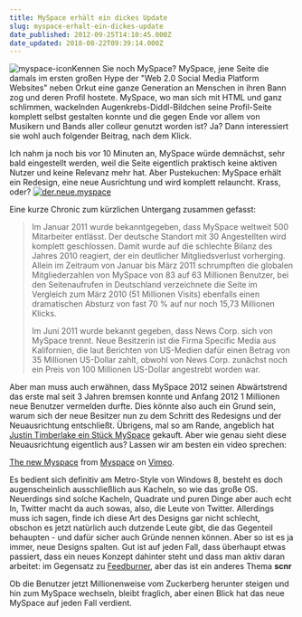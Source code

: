 ```yaml
---
title: MySpace erhält ein dickes Update
slug: myspace-erhalt-ein-dickes-update
date_published: 2012-09-25T14:10:45.000Z
date_updated: 2018-08-22T09:39:14.000Z
---
```


![myspace-icon](//picdump.thafaker.de/2012/09/myspace-icon-100x100.png)Kennen Sie noch MySpace? MySpace, jene Seite die damals im ersten großen Hype der "Web 2.0 Social Media Platform Websites" neben Orkut eine ganze Generation an Menschen in ihren Bann zog und deren Profil hostete. MySpace, wo man sich mit HTML und ganz schlimmen, wackelnden Augenkrebs-Diddl-Bildchen seine Profil-Seite komplett selbst gestalten konnte und die gegen Ende vor allem von Musikern und Bands aller colleur genutzt worden ist? Ja? Dann interessiert sie wohl auch folgender Beitrag, nach dem Klick. 

Ich nahm ja noch bis vor 10 Minuten an, MySpace würde demnächst, sehr bald eingestellt werden, weil die Seite eigentlich praktisch keine aktiven Nutzer und keine Relevanz mehr hat. Aber Pustekuchen: MySpace erhält ein Redesign, eine neue Ausrichtung und wird komplett relauncht. Krass, oder?
[![der.neue.myspace](//picdump.thafaker.de/2012/09/der.neue_.myspace-580x430.png)](http://picdump.thafaker.de/2012/09/der.neue_.myspace.png)

Eine kurze Chronic zum kürzlichen Untergang zusammen gefasst:

> Im Januar 2011 wurde bekanntgegeben, dass MySpace weltweit 500 Mitarbeiter entlässt. Der deutsche Standort mit 30 Angestellten wird komplett geschlossen. Damit wurde auf die schlechte Bilanz des Jahres 2010 reagiert, der ein deutlicher Mitgliedsverlust vorherging. Allein im Zeitraum von Januar bis März 2011 schrumpften die globalen Mitgliederzahlen von MySpace von 83 auf 63 Millionen Benutzer, bei den Seitenaufrufen in Deutschland verzeichnete die Seite im Vergleich zum März 2010 (51 Millionen Visits) ebenfalls einen dramatischen Absturz von fast 70 % auf nur noch 15,73 Millionen Klicks.
> 
> Im Juni 2011 wurde bekannt gegeben, dass News Corp. sich von MySpace trennt. Neue Besitzerin ist die Firma Specific Media aus Kalifornien, die laut Berichten von US-Medien dafür einen Betrag von 35 Millionen US-Dollar zahlt, obwohl von News Corp. zunächst noch ein Preis von 100 Millionen US-Dollar angestrebt worden war.

Aber man muss auch erwähnen, dass MySpace 2012 seinen Abwärtstrend das erste mal seit 3 Jahren bremsen konnte und Anfang 2012 1 Millionen neue Benutzer vermelden durfte. Dies könnte also auch ein Grund sein, warum sich der neue Besitzer nun zu dem Schritt des Redesigns und der Neuausrichtung entschließt. Übrigens, mal so am Rande, angeblich hat [Justin Timberlake ein Stück MySpace](http://www.basicthinking.de/blog/2011/06/30/alles-neu-justin-timberlake-kauft-ein-stuck-von-myspace/) gekauft.
Aber wie genau sieht diese Neuausrichtung eigentlich aus? Lassen wir am besten ein video sprechen:

[The new Myspace](http://vimeo.com/50071857) from [Myspace](http://vimeo.com/myspace) on [Vimeo](http://vimeo.com).

Es bedient sich definitiv am Metro-Style von Windows 8, besteht es doch augenscheinlich ausschließlich aus Kacheln, so wie das große OS. Neuerdings sind solche Kacheln, Quadrate und puren Dinge aber auch echt In, Twitter macht da auch sowas, also, die Leute von Twitter. Allerdings muss ich sagen, finde ich diese Art des Designs gar nicht schlecht, obschon es jetzt natürlich auch dutzende Leute gibt, die das Gegenteil behaupten - und dafür sicher auch Gründe nennen können. Aber so ist es ja immer, neue Designs spalten. Gut ist auf jeden Fall, dass überhaupt etwas passiert, dass ein neues Konzept dahinter steht und dass man aktiv daran arbeitet: im Gegensatz zu [Feedburner](__GHOST_URL__/feedburner-des-todes-wann-ist-schluss-jetzt/), aber das ist ein anderes Thema **scnr**

Ob die Benutzer jetzt Millionenweise vom Zuckerberg herunter steigen und hin zum MySpace wechseln, bleibt fraglich, aber einen Blick hat das neue MySpace auf jeden Fall verdient.
